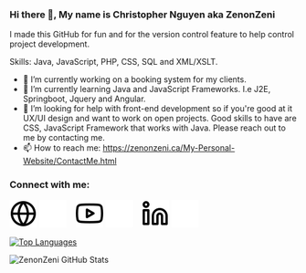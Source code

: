 ### Hi there 👋, My name is Christopher Nguyen aka ZenonZeni
I made this GitHub for fun and for the version control feature to help control project development.

Skills: Java, JavaScript, PHP, CSS, SQL and XML/XSLT. 

- 🔭 I’m currently working on a booking system for my clients. 
- 🌱 I’m currently learning Java and JavaScript Frameworks. I.e J2E, Springboot, Jquery and Angular.
- 🤔 I’m looking for help with front-end development so if you're good at it UX/UI design and want to work on open projects. Good skills to have are CSS, JavaScript Framework that works with Java. Please reach out to me by contacting me. 
- 📫 How to reach me: https://zenonzeni.ca/My-Personal-Website/ContactMe.html 


### Connect with me:

[![website](./img/globe-light.svg)](https://zenonzeni.ca#gh-light-mode-only)
[![website](./img/globe-dark.svg)](https://zenonzeni.ca#gh-dark-mode-only)
&nbsp;&nbsp;
[![website](./img/youtube-light.svg)](https://www.youtube.com/channel/UCoxEbz8Kr3Htx3UKviT2vjA#gh-light-mode-only)
[![website](./img/youtube-dark.svg)](https://www.youtube.com/channel/UCoxEbz8Kr3Htx3UKviT2vjA#gh-dark-mode-only)
&nbsp;&nbsp;
[![website](./img/linkedin-light.svg)](https://www.linkedin.com/in/zenonzeni/#gh-light-mode-only)
[![website](./img/linkedin-dark.svg)](https://www.linkedin.com/in/zenonzeni/#gh-dark-mode-only)
&nbsp;&nbsp;

[![Top Languages](https://github-readme-stats.vercel.app/api/top-langs/?username=ZenonZeni&hide=html&theme=radical)](https://github.com/anuraghazra/github-readme-stats)


![ZenonZeni GitHub Stats](https://github-readme-stats.vercel.app/api?username=ZenonZeni&show_icons=true&theme=radical)

